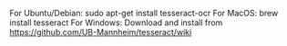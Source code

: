 For Ubuntu/Debian: sudo apt-get install tesseract-ocr
For MacOS: brew install tesseract
For Windows: Download and install from https://github.com/UB-Mannheim/tesseract/wiki
